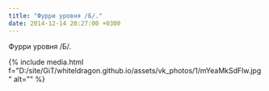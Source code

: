 ```yaml
---
title: "Фурри уровня /Б/."
date: 2014-12-14 20:27:00 +0300
---
```


Фурри уровня /Б/.

{% include media.html f="D:/site/GiT/whiteldragon.github.io/assets/vk_photos/1/mYeaMkSdFlw.jpg" alt="" %}
